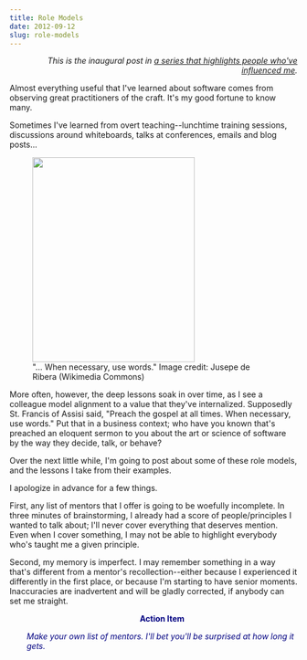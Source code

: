 ```yaml
---
title: Role Models
date: 2012-09-12
slug: role-models
---
```


<p style="text-align:right;"><em>This is the inaugural post in <a href="/category/role-models/">a series that highlights people who've influenced me</a>.</em></p>
Almost everything useful that I've learned about software comes from observing great practitioners of the craft. It's my good fortune to know many.

Sometimes I've learned from overt teaching--lunchtime training sessions, discussions around whiteboards, talks at conferences, emails and blog posts...

<figure><img title="St. Francis of Assisi, by Jusepe de Ribera" src="http://upload.wikimedia.org/wikipedia/commons/thumb/f/fb/Saint_Francis_of_Assisi_by_Jusepe_de_Ribera.jpg/474px-Saint_Francis_of_Assisi_by_Jusepe_de_Ribera.jpg" alt="" width="284" height="359" /><figcaption>"... When necessary, use words." Image credit: Jusepe de Ribera (Wikimedia Commons)</figcaption></figure>

More often, however, the deep lessons soak in over time, as I see a colleague model alignment to a value that they've internalized. Supposedly St. Francis of Assisi said, "Preach the gospel at all times. When necessary, use words." Put that in a business context; who have you known that's preached an eloquent sermon to you about the art or science of software by the way they decide, talk, or behave?

Over the next little while, I'm going to post about some of these role models, and the lessons I take from their examples.

I apologize in advance for a few things.

First, any list of mentors that I offer is going to be woefully incomplete. In three minutes of brainstorming, I already had a score of people/principles I wanted to talk about; I'll never cover everything that deserves mention. Even when I cover something, I may not be able to highlight everybody who's taught me a given principle.

Second, my memory is imperfect. I may remember something in a way that's different from a mentor's recollection--either because I experienced it differently in the first place, or because I'm starting to have senior moments. Inaccuracies are inadvertent and will be gladly corrected, if anybody can set me straight.
<p style="padding-left:30px;text-align:center;"><span style="color:#000080;"><strong>Action Item</strong></span></p>
<p style="padding-left:30px;"><span style="color:#000080;"><em>Make your own list of mentors. I'll bet you'll be surprised at how long it gets.</em></span></p>